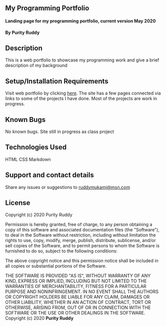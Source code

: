 ## My Programming Portfolio
#### Landing page for my programming portfolio, current version May 2020
#### By Purity Ruddy
## Description
This is a web portfolio to showcase my programming work and give a brief description of my background
## Setup/Installation Requirements
Visit  web portfolio by clicking [here](ruddykani.github.io/portfolio/index.html).
The site has a few pages connected via links to some of the projects I have done. Most of the projects are work in progress.
## Known Bugs
No known bugs. Site still in progress as class project
## Technologies Used
HTML
CSS
Markdown

## Support and contact details
Share any issues or suggestions to ruddymukami@msn.com

## License
Copyright (c) 2020 Purity Ruddy

Permission is hereby granted, free of charge, to any person obtaining a copy of this software and associated documentation files (the "Software"), to deal in the Software without restriction, including without limitation the rights to use, copy, modify, merge, publish, distribute, sublicense, and/or sell copies of the Software, and to permit persons to whom the Software is furnished to do so, subject to the following conditions:

The above copyright notice and this permission notice shall be included in all copies or substantial portions of the Software.

THE SOFTWARE IS PROVIDED "AS IS", WITHOUT WARRANTY OF ANY KIND, EXPRESS OR IMPLIED, INCLUDING BUT NOT LIMITED TO THE WARRANTIES OF MERCHANTABILITY, FITNESS FOR A PARTICULAR PURPOSE AND NONINFRINGEMENT. IN NO EVENT SHALL THE AUTHORS OR COPYRIGHT HOLDERS BE LIABLE FOR ANY CLAIM, DAMAGES OR OTHER LIABILITY, WHETHER IN AN ACTION OF CONTRACT, TORT OR OTHERWISE, ARISING FROM, OUT OF OR IN CONNECTION WITH THE SOFTWARE OR THE USE OR OTHER DEALINGS IN THE SOFTWARE.
Copyright (c) 2020 **Purity Ruddy**
